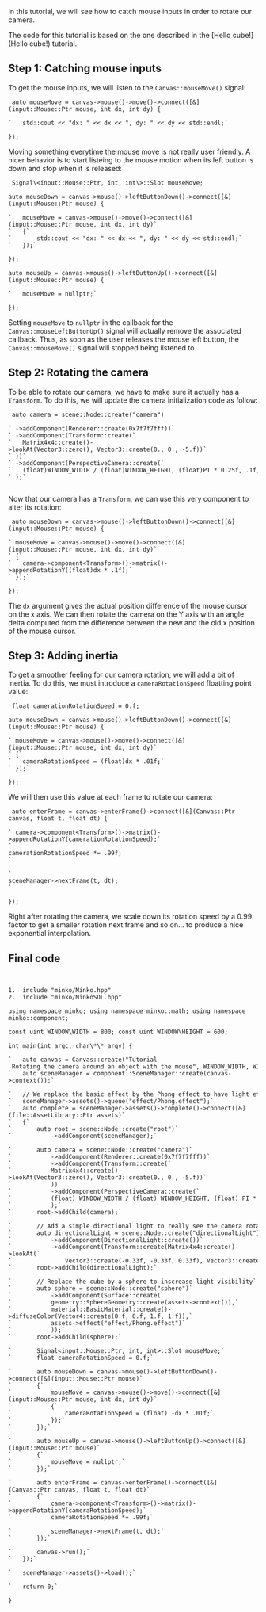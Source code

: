 In this tutorial, we will see how to catch mouse inputs in order to rotate our camera.

The code for this tutorial is based on the one described in the [Hello cube!](Hello cube!) tutorial.

Step 1: Catching mouse inputs
-----------------------------

To get the mouse inputs, we will listen to the `Canvas::mouseMove()` signal:


```
 auto mouseMove = canvas->mouse()->move()->connect([&](input::Mouse::Ptr mouse, int dx, int dy) {

`   std::cout << "dx: " << dx << ", dy: " << dy << std::endl;`

}); 
```


Moving something everytime the mouse move is not really user friendly. A nicer behavior is to start listeing to the mouse motion when its left button is down and stop when it is released:


```
 Signal\<input::Mouse::Ptr, int, int\>::Slot mouseMove;

auto mouseDown = canvas->mouse()->leftButtonDown()->connect([&](input::Mouse::Ptr mouse) {

`   mouseMove = canvas->mouse()->move()->connect([&](input::Mouse::Ptr mouse, int dx, int dy)`
`   {`
`       std::cout << "dx: " << dx << ", dy: " << dy << std::endl;`
`   });`

});

auto mouseUp = canvas->mouse()->leftButtonUp()->connect([&](input::Mouse::Ptr mouse) {

`   mouseMove = nullptr;`

}); 
```


Setting `mouseMove` to `nullptr` in the callback for the `Canvas::mouseLeftButtonUp()` signal will actually remove the associated callback. Thus, as soon as the user releases the mouse left button, the `Canvas::mouseMove()` signal will stopped being listened to.

Step 2: Rotating the camera
---------------------------

To be able to rotate our camera, we have to make sure it actually has a `Transform`. To do this, we will update the camera initialization code as follow:


```
 auto camera = scene::Node::create("camera")

` ->addComponent(Renderer::create(0x7f7f7fff))`
` ->addComponent(Transform::create(`
`   Matrix4x4::create()->lookAt(Vector3::zero(), Vector3::create(0., 0., -5.f))`
` ))`
` ->addComponent(PerspectiveCamera::create(`
`   (float)WINDOW_WIDTH / (float)WINDOW_HEIGHT, (float)PI * 0.25f, .1f, 1000.f)`
` );`


```


Now that our camera has a `Transform`, we can use this very component to alter its rotation:


```
 auto mouseDown = canvas->mouse()->leftButtonDown()->connect([&](input::Mouse::Ptr mouse) {

` mouseMove = canvas->mouse()->move()->connect([&](input::Mouse::Ptr mouse, int dx, int dy)`
` {`
`   camera->component<Transform>()->matrix()->appendRotationY((float)dx * .1f);`
` });`

}); 
```


The `dx` argument gives the actual position difference of the mouse cursor on the x axis. We can then rotate the camera on the Y axis with an angle delta computed from the difference between the new and the old x position of the mouse cursor.

Step 3: Adding inertia
----------------------

To get a smoother feeling for our camera rotation, we will add a bit of inertia. To do this, we must introduce a `cameraRotationSpeed` floatting point value:


```
 float camerationRotationSpeed = 0.f;

auto mouseDown = canvas->mouse()->leftButtonDown()->connect([&](input::Mouse::Ptr mouse) {

` mouseMove = canvas->mouse()->move()->connect([&](input::Mouse::Ptr mouse, int dx, int dy)`
` {`
`   cameraRotationSpeed = (float)dx * .01f;`
` });`

}); 
```


We will then use this value at each frame to rotate our camera:


```
 auto enterFrame = canvas->enterFrame()->connect([&](Canvas::Ptr canvas, float t, float dt) {

` camera->component<Transform>()->matrix()->appendRotationY(camerationRotationSpeed);`
`
camerationRotationSpeed *= .99f;
`

`
sceneManager->nextFrame(t, dt);
`

}); 
```


Right after rotating the camera, we scale down its rotation speed by a 0.99 factor to get a smaller rotation next frame and so on... to produce a nice exponential interpolation.

Final code
----------


```


1.  include "minko/Minko.hpp"
2.  include "minko/MinkoSDL.hpp"

using namespace minko; using namespace minko::math; using namespace minko::component;

const uint WINDOW\WIDTH = 800; const uint WINDOW\HEIGHT = 600;

int main(int argc, char\*\* argv) {

`   auto canvas = Canvas::create("Tutorial - Rotating the camera around an object with the mouse", WINDOW_WIDTH, WINDOW_HEIGHT);`
`   auto sceneManager = component::SceneManager::create(canvas->context());`

`   // We replace the basic effect by the Phong effect to have light effects`
`   sceneManager->assets()->queue("effect/Phong.effect");`
`   auto complete = sceneManager->assets()->complete()->connect([&](file::AssetLibrary::Ptr assets)`
`   {`
`       auto root = scene::Node::create("root")`
`           ->addComponent(sceneManager);`

`       auto camera = scene::Node::create("camera")`
`           ->addComponent(Renderer::create(0x7f7f7fff))`
`           ->addComponent(Transform::create(`
`           Matrix4x4::create()->lookAt(Vector3::zero(), Vector3::create(0., 0., -5.f))`
`           ))`
`           ->addComponent(PerspectiveCamera::create(`
`           (float) WINDOW_WIDTH / (float) WINDOW_HEIGHT, (float) PI * 0.25f, .1f, 1000.f)`
`           );`
`       root->addChild(camera);`

`       // Add a simple directional light to really see the camera rotation`
`       auto directionalLight = scene::Node::create("directionalLight")`
`           ->addComponent(DirectionalLight::create())`
`           ->addComponent(Transform::create(Matrix4x4::create()->lookAt(`
`               Vector3::create(-0.33f, -0.33f, 0.33f), Vector3::create())));`
`       root->addChild(directionalLight);`

`       // Replace the cube by a sphere to inscrease light visibility`
`       auto sphere = scene::Node::create("sphere")`
`           ->addComponent(Surface::create(`
`           geometry::SphereGeometry::create(assets->context()),`
`           material::BasicMaterial::create()->diffuseColor(Vector4::create(0.f, 0.f, 1.f, 1.f)),`
`           assets->effect("effect/Phong.effect")`
`           ));`
`       root->addChild(sphere);`

`       Signal<input::Mouse::Ptr, int, int>::Slot mouseMove;`
`       float cameraRotationSpeed = 0.f;`

`       auto mouseDown = canvas->mouse()->leftButtonDown()->connect([&](input::Mouse::Ptr mouse)`
`       {`
`           mouseMove = canvas->mouse()->move()->connect([&](input::Mouse::Ptr mouse, int dx, int dy)`
`           {`
`               cameraRotationSpeed = (float) -dx * .01f;`
`           });`
`       });`

`       auto mouseUp = canvas->mouse()->leftButtonUp()->connect([&](input::Mouse::Ptr mouse)`
`       {`
`           mouseMove = nullptr;`
`       });`

`       auto enterFrame = canvas->enterFrame()->connect([&](Canvas::Ptr canvas, float t, float dt)`
`       {`
`           camera->component<Transform>()->matrix()->appendRotationY(cameraRotationSpeed);`
`           cameraRotationSpeed *= .99f;`

`           sceneManager->nextFrame(t, dt);`
`       });`

`       canvas->run();`
`   });`

`   sceneManager->assets()->load();`

`   return 0;`

} 
```


